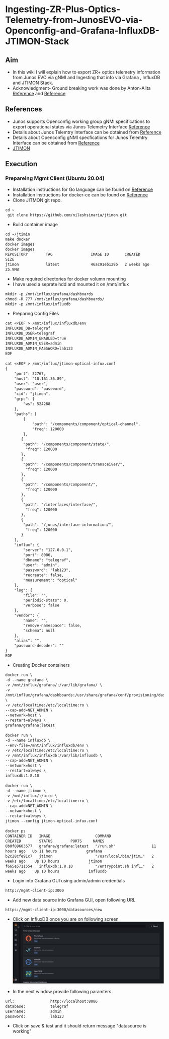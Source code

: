 # Ingesting-ZR-Plus-Optics-Telemetry-from-JunosEVO-via-Openconfig-and-Grafana-InfluxDB-JTIMON-Stack

## Aim
* In this wiki I will explain how to export ZR+ optics telemetry information from Junos EVO via gNMI and Ingesting that info via Grafana , InfluxDB and JTIMON Stack.
* Acknowledgment- Ground breaking work was done by Anton-Alita [Reference](https://github.com/a-elita) and [Reference](https://community.juniper.net/blogs/anton-elita/2022/07/18/telemetry-collector-and-dataviz-on-junos-evo?CommunityKey=44efd17a-81a6-4306-b5f3-e5f82402d8d3)
## References 
* Junos supports Openconfig working group gNMI specifications to export operational states via Junos Telemetry Interface [Reference](https://www.juniper.net/documentation/us/en/software/junos/grpc-network-services/topics/concept/grpc-services-overview.html#:~:text=Whereas%20gNMI%20handles%20state%20management,common%20operations%20on%20network%20devices.)
* Details about Junos Telemtry Interface can be obtained from [Reference](https://www.juniper.net/documentation/us/en/software/junos/interfaces-telemetry/topics/concept/junos-telemetry-interface-oveview.html)
* Details about Openconfig gNMI specfications for Junos Telemtry Interface can be obtained from [Reference](https://www.juniper.net/documentation/us/en/software/junos/interfaces-telemetry/topics/concept/open-config-grpc-junos-telemetry-interface-understanding.html)
* [JTIMON](https://github.com/nileshsimaria/jtimon)
## Execution
### Prepareing Mgmt Client (Ubuntu 20.04)
* Installation instructions for Go language can be found on [Reference](https://go.dev/doc/install)
* Installation instructions for docker-ce can be found on [Reference](https://docs.docker.com/engine/install/ubuntu/)
* Clone JITMON git repo. 
```
cd ~
 git clone https://github.com/nileshsimaria/jtimon.git
```
* Build container image
```
cd ~/jtimin
make docker 
docker images
docker images
REPOSITORY        TAG                 IMAGE ID       CREATED       SIZE
jtimon            latest              46ac91eb129b   2 weeks ago   25.9MB
```
* Make required directories for docker volumn mounting
* I have used a seprate hdd and mounted it on /mnt/influx
```
mkdir -p /mnt/influx/grafana/dashboards
chmod -R 777 /mnt/influx/grafana/dashboards/
mkdir -p /mnt/influx/influxdb
```
* Preparing Config Files 
```
cat <<EOF > /mnt/influx/influxdb/env
INFLUXDB_DB=telegraf
INFLUXDB_USER=telegraf
INFLUXDB_ADMIN_ENABLED=true
INFLUXDB_ADMIN_USER=admin
INFLUXDB_ADMIN_PASSWORD=lab123
EOF

cat <<EOF > /mnt/influx/jtimon-optical-infux.conf 
{
    "port": 32767,
    "host": "10.161.36.89",
    "user": "user",
    "password": "password",
    "cid": "jtimon",
    "grpc": {
        "ws": 524288
    },
    "paths": [
        {
            "path": "/components/component/optical-channel",
            "freq": 120000
        },
       {
        "path": "/components/component/state/",
         "freq": 120000
       },
       {
        "path": "/components/component/transceiver/",
         "freq": 120000
       },
       {
        "path": "/components/component/",
         "freq": 120000
       },
       {
        "path": "/interfaces/interface/",
         "freq": 120000
       },
       {
        "path": "/junos/interface-information/",
         "freq": 120000
       }
    ],
    "influx": {
        "server": "127.0.0.1",
        "port": 8086,
        "dbname": "telegraf",
        "user": "admin",
        "password": "lab123",
        "recreate": false,
        "measurement": "optical"
    },
    "log": {
        "file": "",
        "periodic-stats": 0,
        "verbose": false
    },
    "vendor": {
        "name": "",
        "remove-namespace": false,
        "schema": null
    },
    "alias": "",
    "password-decoder": ""
}
EOF 
```
* Creating Docker containers 

```
docker run \
-d --name grafana \
-v /mnt/influx/grafana/:/var/lib/grafana/ \
-v /mnt/influx/grafana/dashboards:/usr/share/grafana/conf/provisioning/dashboards/ \
-v /etc/localtime:/etc/localtime:ro \
--cap-add=NET_ADMIN \
--network=host \
--restart=always \
grafana/grafana:latest

docker run \
-d --name influxdb \
--env-file=/mnt/influx/influxdb/env \
-v /etc/localtime:/etc/localtime:ro \
-v /mnt/influx/influxdb:/var/lib/influxdb \
--cap-add=NET_ADMIN \
--network=host \
--restart=always \
influxdb:1.8.10

docker run \
-d --name jtimon \
-v /mnt/influx/:/u:ro \
-v /etc/localtime:/etc/localtime:ro \
--cap-add=NET_ADMIN \
--network=host \
--restart=always \
jtimon --config jtimon-optical-infux.conf

docker ps
CONTAINER ID   IMAGE                    COMMAND                  CREATED        STATUS        PORTS     NAMES
0b0f08603577   grafana/grafana:latest   "/run.sh"                11 hours ago   Up 11 hours             grafana
b2c28cfe91c7   jtimon                   "/usr/local/bin/jtim…"   2 weeks ago    Up 10 hours             jtimon
f665e5711554   influxdb:1.8.10          "/entrypoint.sh infl…"   2 weeks ago    Up 10 hours             influxdb
```
* Login into Grafana GUI using admin/admin credentials
```
http://mgmt-client-ip:3000
```
* Add new data source into Grafana GUI, open following URL

```
https://mgmt-client-ip:3000/datasources/new
```
* Click on InfluxDB once you are on following screen
![InfluxDB](./images/influxdb.png)

* In the next window provide following paramters.

```
url:                http://localhost:8086
database:           telegraf
username:           admin   
password:           lab123
```
* Click on save & test and it should return message "datasource is working"
